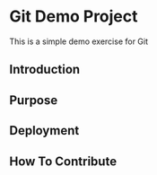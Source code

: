 # Git Demo Project
This is a simple demo exercise for Git
## Introduction

## Purpose

## Deployment

## How To Contribute